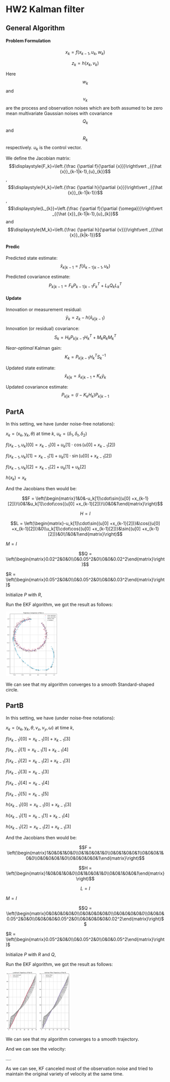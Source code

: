 # HW2 Kalman filter 

## General Algorithm

#### Problem Formulation

$$x_k = f(x_{k-1}, u_k, w_k)$$

$$z_k = h(x_k, v_k)$$

Here $$w_k$$ and $$v_k$$ are the process and observation noises which are both assumed to be zero mean multivariate Gaussian noises with covariance $$Q_k$$ and $$R_k$$  respectively. $u_k$ is the control vector.

We define the Jacobian matrix: $$\displaystyle{F_k}=\left.{\frac {\partial f}{\partial {x}}}\right\vert _{{\hat {x}}_{k-1|k-1},{u}_{k}}$$,  $$\displaystyle{H_k}=\left.{\frac {\partial h}{\partial {x}}}\right\vert _{{\hat {x}}_{k-1|k-1}}$$, $$\displaystyle{L_{k}}=\left.{\frac {\partial f}{\partial {\omega}}}\right\vert _{{\hat {x}}_{k-1|k-1},{u}_{k}}$$ and $$\displaystyle{M_k}=\left.{\frac {\partial h}{\partial {v}}}\right\vert _{{\hat {x}}_{k|k-1}}$$



#### Predic

Predicted state estimate: $$\hat{x}_{k|k-1} = f(\hat{x}_{k-1|k-1}, u_k)$$

Predicted covariance estimate: $$P_{k|k-1} = F_kP_{k-1|k-1}F_k^T + L_{k}Q_kL_{k}^T$$

#### Update

Innovation or measurement residual: $$\tilde{y}_k = z_k - h(\hat{x}_{k|k-1})$$

Innovation (or residual) covariance: $$S_k = H_kP_{k|k-1}H_k^T+M_kR_kM_k^T$$

*Near-optimal* Kalman gain: $$K_k = P_{k|k-1}H_k^TS_k^{-1}$$

Updated state estimate: $$\hat{x}_{k|k} = \hat{x}_{k|k-1}+K_k\tilde{y}_k$$

Updated covariance estimate: $$P_{k|k} = (I-K_kH_k)P_{k|k-1}$$



## PartA

In this setting, we have (under noise-free notations):

$x_k = (\text{x}_k, \text{y}_k, \theta)$ at time $k$, $u_k = (\delta_1, \delta_t, \delta_2)$

$f(x_{k-1}, u_k)[0] = x_{k-1}[0] + u_k[1]\cdot\cos{(u[0] +x_{k-1}[2])}$

$f(x_{k-1}, u_k)[1] = x_{k-1}[1] + u_k[1]\cdot\sin{(u[0] +x_{k-1}[2])}$

$f(x_{k-1}, u_k)[2] = x_{k-1}[2] + u_k[1] + u_k[2]$

$h(x_k) = x_k$



And the Jacobians then would be:

$$F = \left(\begin{matrix}1&0&-u_k[1]\cdot\sin{(u[0] +x_{k-1}[2])}\\0&1&u_k[1]\cdot\cos{(u[0] +x_{k-1}[2])}\\0&0&1\end{matrix}\right)$$

$$H = I$$

$$L = \left(\begin{matrix}-u_k[1]\cdot\sin{(u[0] +x_{k-1}[2])}&\cos{(u[0] +x_{k-1}[2])}&0\\u_k[1]\cdot\cos{(u[0] +x_{k-1}[2])}&\sin{(u[0] +x_{k-1}[2])}&0\\1&0&1\end{matrix}\right)$$

$M = I$

$$Q = \left(\begin{matrix}0.02^2&0&0\\0&0.05^2&0\\0&0&0.02^2\end{matrix}\right)$$



$R = \left(\begin{matrix}0.05^2&0&0\\0&0.05^2&0\\0&0&0.03^2\end{matrix}\right)$



Initialize $P$ with $R$,

Run the EKF algorithm, we got the result as follows:

<img src="./trajectory_A.png" alt="trajectory_A" style="zoom:20%;" />

We can see that my algorithm converges to a smooth Standard-shaped circle.



## PartB

In this setting, we have (under noise-free notations):

$x_k = (\text{x}_k, \text{y}_k, \theta, v_x, v_y, \omega)$ at time $k$,

$f(x_{k-1})[0] = x_{k-1}[0] + x_{k-1}[3]$

$f(x_{k-1})[1] = x_{k-1}[1] + x_{k-1}[4]$

$f(x_{k-1})[2] = x_{k-1}[2] + x_{k-1}[3]$

$f(x_{k-1})[3] = x_{k-1}[3]$

$f(x_{k-1})[4] = x_{k-1}[4]$

$f(x_{k-1})[5] = x_{k-1}[5]$



$h(x_{k-1})[0] = x_{k-1}[0] + x_{k-1}[3]$

$h(x_{k-1})[1] = x_{k-1}[1] + x_{k-1}[4]$

$h(x_{k-1})[2] = x_{k-1}[2] + x_{k-1}[3]$



And the Jacobians then would be:

$$F = \left(\begin{matrix}1&0&0&1&0&0\\0&1&0&0&1&0\\0&0&1&0&0&1\\0&0&0&1&0&0\\0&0&0&0&1&0\\0&0&0&0&0&1\end{matrix}\right)$$

$$H = \left(\begin{matrix}1&0&0&1&0&0\\0&1&0&0&1&0\\0&0&1&0&0&1\end{matrix}\right)$$

$$L = I$$

$M = I$

$$Q = \left(\begin{matrix}0&0&0&0&0&0\\0&0&0&0&0&0\\0&0&0&0&0&0\\0&0&0&0.05^2&0&0\\0&0&0&0&0.05^2&0\\0&0&0&0&0&0.02^2\end{matrix}\right)$$



$R = \left(\begin{matrix}0.05^2&0&0\\0&0.05^2&0\\0&0&0.05^2\end{matrix}\right)$



Initialize $P$ with $R$ and $Q$,

Run the EKF algorithm, we got the result as follows:

<img src="./trajectory_B.png" alt="trajectory_B" style="zoom:20%;" />

We can see that my algorithm converges to a smooth trajectory.

And we can see the velocity:

<img src="/Users/chenyc/Library/Mobile Documents/com~apple~CloudDocs/CS284/hw2/velocity_B.png" alt="velocity_B" style="zoom:20%;" />

As we can see, KF canceled most of the observation noise and tried to maintain the original variety of velocity at the same time. 
